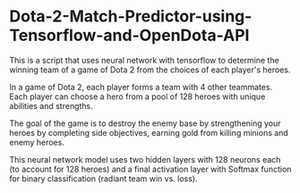 # Dota-2-Match-Predictor-using-Tensorflow-and-OpenDota-API

This is a script that uses neural network with tensorflow to determine the winning team of a game of Dota 2 from the choices of each player's heroes.

In a game of Dota 2, each player forms a team with 4 other teammates. Each player can choose a hero from a pool of 128 heroes with unique abilities and strengths. 

The goal of the game is to destroy the enemy base by strengthening your heroes by completing side objectives, earning gold from killing minions and enemy heroes. 

This neural network model uses two hidden layers with 128 neurons each (to account for 128 heroes) and a final activation layer with Softmax function for binary classification (radiant team win vs. loss).

